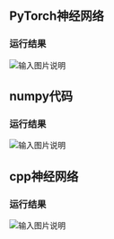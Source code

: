 ## PyTorch神经网络
### 运行结果
![输入图片说明](https://github.com/Lily-923/stackedit-app-data/blob/master/imgs%252F2025-09-22%252FR34Y5nxSbMNKKTPt.png)
## numpy代码
### 运行结果
![输入图片说明](https://github.com/Lily-923/stackedit-app-data/blob/master/imgs%252F2025-09-23%252FFpFWoZZQ5eX0d6SX.png)
## cpp神经网络
### 运行结果
![输入图片说明](https://github.com/Lily-923/stackedit-app-data/blob/master/imgs%252F2025-09-24%252FBTyNZotZnvCdkMTA.png)

<!--stackedit_data:
eyJoaXN0b3J5IjpbLTEyODc2NDM1NzZdfQ==
-->
